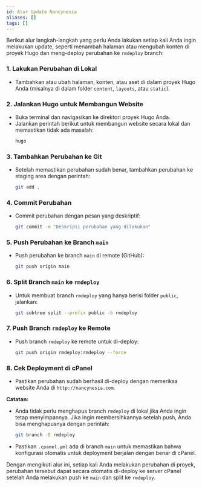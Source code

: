 ```yaml
---
id: Alur Update Nancynesia
aliases: []
tags: []
---
```


Berikut alur langkah-langkah yang perlu Anda lakukan setiap kali Anda ingin melakukan update, seperti menambah halaman atau mengubah konten di proyek Hugo dan meng-deploy perubahan ke `rmdeploy` branch:

### 1. **Lakukan Perubahan di Lokal**

- Tambahkan atau ubah halaman, konten, atau aset di dalam proyek Hugo Anda (misalnya di dalam folder `content`, `layouts`, atau `static`).

### 2. **Jalankan Hugo untuk Membangun Website**

- Buka terminal dan navigasikan ke direktori proyek Hugo Anda.
- Jalankan perintah berikut untuk membangun website secara lokal dan memastikan tidak ada masalah:
  ```bash
  hugo
  ```

### 3. **Tambahkan Perubahan ke Git**

- Setelah memastikan perubahan sudah benar, tambahkan perubahan ke staging area dengan perintah:
  ```bash
  git add .
  ```

### 4. **Commit Perubahan**

- Commit perubahan dengan pesan yang deskriptif:
  ```bash
  git commit -m "Deskripsi perubahan yang dilakukan"
  ```

### 5. **Push Perubahan ke Branch `main`**

- Push perubahan ke branch `main` di remote (GitHub):
  ```bash
  git push origin main
  ```

### 6. **Split Branch `main` ke `rmdeploy`**

- Untuk membuat branch `rmdeploy` yang hanya berisi folder `public`, jalankan:
  ```bash
  git subtree split --prefix public -b rmdeploy
  ```

### 7. **Push Branch `rmdeploy` ke Remote**

- Push branch `rmdeploy` ke remote untuk di-deploy:
  ```bash
  git push origin rmdeploy:rmdeploy --force
  ```

### 8. **Cek Deployment di cPanel**

- Pastikan perubahan sudah berhasil di-deploy dengan memeriksa website Anda di `http://nancynesia.com`.

**Catatan:**

- Anda tidak perlu menghapus branch `rmdeploy` di lokal jika Anda ingin tetap menyimpannya. Jika ingin membersihkannya setelah push, Anda bisa menghapusnya dengan perintah:

  ```bash
  git branch -D rmdeploy
  ```

- Pastikan `.cpanel.yml` ada di branch `main` untuk memastikan bahwa konfigurasi otomatis untuk deployment berjalan dengan benar di cPanel.

Dengan mengikuti alur ini, setiap kali Anda melakukan perubahan di proyek, perubahan tersebut dapat secara otomatis di-deploy ke server cPanel setelah Anda melakukan push ke `main` dan split ke `rmdeploy`.

